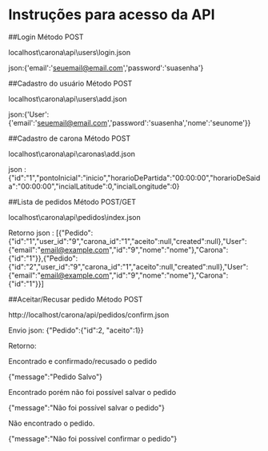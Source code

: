 # Instruções para acesso da API

##Login
  Método POST

  localhost\carona\api\users\login.json

  json:{'email':'seuemail@email.com','password':'suasenha'}

##Cadastro do usuário
  Método POST

  localhost\carona\api\users\add.json

  json:{'User':{'email':'seuemail@email.com','password':'suasenha','nome':'seunome'}}


##Cadastro de carona
  Método POST

  localhost\carona\api\caronas\add.json

  json : {"id":"1","pontoInicial":"inicio","horarioDePartida":"00:00:00","horarioDeSaida":"00:00:00","incialLatitude":0,"incialLongitude":0}

##Lista de pedidos
  Método POST/GET

  localhost\carona\api\pedidos\index.json

Retorno
  json : [{"Pedido":{"id":"1","user_id":"9","carona_id":"1","aceito":null,"created":null},"User":{"email":"email@example.com","id":"9","nome":"nome"},"Carona":{"id":"1"}},{"Pedido":{"id":"2","user_id":"9","carona_id":"1","aceito":null,"created":null},"User":{"email":"email@example.com","id":"9","nome":"nome"},"Carona":{"id":"1"}}]


##Aceitar/Recusar pedido
  Método POST

http://localhost/carona/api/pedidos/confirm.json

Envio
json: {"Pedido":{"id":2, "aceito":1}}

Retorno:

Encontrado e confirmado/recusado o pedido

{"message":"Pedido Salvo"}

Encontrado porém não foi possível salvar o pedido

{"message":"Não foi possível salvar o pedido"}

Não encontrado o pedido.

{"message":"Não foi possível confirmar o pedido"}
